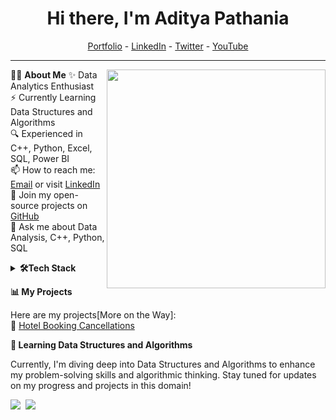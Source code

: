 <!--- Body Begins -->
<h1 align="center"> Hi there, I'm Aditya Pathania </h1>

<!--- Adding Header Elements -->
<p align="center">
  <a href="https://github.com/Rex-Underground">Portfolio</a> -
  <a href="https://www.linkedin.com/in/aditya-pathania-ba32b5261/">LinkedIn</a> - 
  <a href="https://twitter.com/Pathania_rex">Twitter</a> -
  <a href="https://www.youtube.com/channel/UCwTjoLd6MqqYiiok5FHtvTQ">YouTube</a></p>

-----------------------------------------------------------
👨‍💻 **About Me**<img src="https://raw.githubusercontent.com/sanjay-kv/sanjay-kv/main/Assets/illustration.png" min-width="300px" max-width="300px" width="350px" align="right"> 
✨ Data Analytics Enthusiast <br>
⚡ Currently Learning Data Structures and Algorithms <br>
🔍 Experienced in C++, Python, Excel, SQL, Power BI <br>
📫 How to reach me: [Email](mailto:rex.adityapathania@gmail.com) or visit [LinkedIn](https://www.linkedin.com/in/aditya-pathania-ba32b5261/)<br>
👯 Join my open-source projects on [GitHub](https://github.com/Rex-Underground)<br>
💬 Ask me about Data Analysis, C++, Python, SQL<br>

<!--- Adding Tech Stack open Section -->

<details>	
 <summary><b>🛠Tech Stack</b></summary><br>
Languages: <img src="https://img.shields.io/badge/-C++-00599C?logo=c%2B%2B&logoColor=white&style=flat">&nbsp;
<img src="https://img.shields.io/badge/-Python-3776AB?logo=python&logoColor=white&style=flat">&nbsp; 
<img src="https://img.shields.io/badge/-SQL-003B57?logo=mysql&logoColor=white&style=flat">&nbsp;
<img src="https://img.shields.io/badge/-Excel-217346?logo=microsoft-excel&logoColor=white&style=flat">&nbsp;
<img src="https://img.shields.io/badge/-Power%20BI-F2C811?logo=power-bi&logoColor=black&style=flat">&nbsp;<br>
Tools and Platforms: <img src="https://img.shields.io/badge/-Git-F05032?logo=git&logoColor=white&style=flat">&nbsp; 
<img src="https://img.shields.io/badge/-Jupyter-F37626?logo=jupyter&logoColor=white&style=flat">&nbsp;
<img src="https://img.shields.io/badge/-Visual%20Studio%20Code-007ACC?logo=visual-studio-code&logoColor=white&style=flat">&nbsp;
</details> 

<!--- 1st Section on Data Analysis Projects -->
<b>📊 My Projects</b><br>

Here are my projects[More on the Way]:<br>
  🏨 [Hotel Booking Cancellations](https://github.com/Rex-Underground/Hotel-Booking-Cancellation-Dashboard)<br>

<!--- 2nd Section on Learning DSA -->

<b>🌱 Learning Data Structures and Algorithms</b><br>

Currently, I'm diving deep into Data Structures and Algorithms to enhance my problem-solving skills and algorithmic thinking. Stay tuned for updates on my progress and projects in this domain!

<!--- Footer Starts - Adding the Social Media Status count-->

 <p align="left"> <img src="https://img.shields.io/twitter/follow/Pathania_rex?style=social"></a>&nbsp;&nbsp;<a href="https://www.youtube.com/channel/UCwTjoLd6MqqYiiok5FHtvTQ/?sub_confirmation=1"><img src="https://img.shields.io/youtube/channel/views/UCwTjoLd6MqqYiiok5FHtvTQ?style=social"></a></p>


<!--- Footer End -->
<!--- Body End -->
